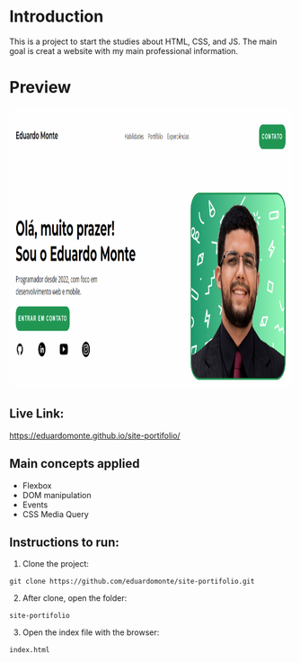 # Introduction

This is a project to start the studies about HTML, CSS, and JS.
The main goal is creat a website with my main professional information.

# Preview

<img src="https://github.com/eduardomonte/site-portifolio/blob/main/preview.png" height="500"/>


## Live Link:

https://eduardomonte.github.io/site-portifolio/


## Main concepts applied

- Flexbox
- DOM manipulation
- Events
- CSS Media Query

## Instructions to run:

1. Clone the project:

```
git clone https://github.com/eduardomonte/site-portifolio.git
```

2. After clone, open the folder:

```
site-portifolio
```

3. Open the index file with the browser:

```
index.html
```


